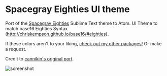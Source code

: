 # Spacegray Eighties UI theme

Port of the [Spacegray Eighties](http://kkga.github.io/spacegray) Sublime Text theme to Atom.
UI Theme to match base16 Eighties Syntax (http://chriskempson.github.io/base16/#eighties). 

If these colors aren't to your liking, [check out my other packages!](https://atom.io/users/emilyemorehouse)
Or make a request.


Credit to  [cannikin's original port](https://github.com/cannikin/spacegray-dark-ui).

![screenshot](https://s3-us-west-2.amazonaws.com/emilyemorehouse/spacegrayeighties)
